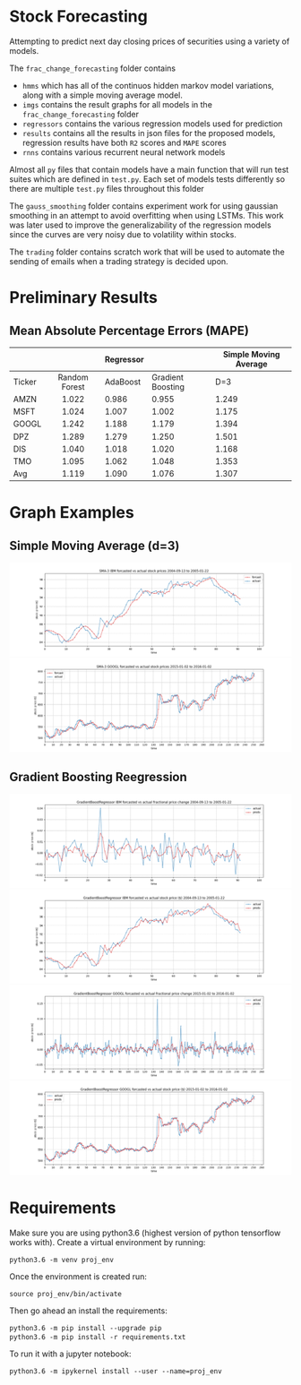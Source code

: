 # Stock Forecasting 
Attempting to predict next day closing prices of securities using a variety of models. 


The `frac_change_forecasting` folder contains 
- `hmms` which has all of the continuos hidden markov model variations, along with a simple moving average model.
- `imgs` contains the result graphs for all models in the `frac_change_forecasting` folder
- `regressors` contains the various regression models used for prediction
- `results` contains all the results in json files for the proposed models, regression results have both `R2` scores and `MAPE` scores
- `rnns` contains various recurrent neural network models 


Almost all `py` files that contain models have a main function that will run test suites which are defined in `test.py`. Each set of models tests differently so there are multiple `test.py` files throughout this folder


The `gauss_smoothing` folder contains experiment work for using gaussian smoothing in an attempt to avoid overfitting when using LSTMs. This work was later used to improve the generalizability of the regression models since the curves are very noisy due to volatility within stocks. 


The `trading` folder contains scratch work that will be used to automate the sending of emails when a trading strategy is decided upon.


# Preliminary Results

## Mean Absolute Percentage Errors (MAPE)

|        |               | Regressor |                   | Simple Moving Average |
|--------|:-------------:|-----------|-------------------|-----------------------|
| Ticker | Random Forest | AdaBoost  | Gradient Boosting | D=3                   |
| AMZN   | 1.022         | 0.986     | 0.955             | 1.249                 |
| MSFT   | 1.024         | 1.007     | 1.002             | 1.175                 |
| GOOGL  | 1.242         | 1.188     | 1.179             | 1.394                 |
| DPZ    | 1.289         | 1.279     | 1.250             | 1.501                 |
| DIS    | 1.040         | 1.018     | 1.020             | 1.168                 |
| TMO    | 1.095         | 1.062     | 1.048             | 1.353                 |
| Avg    | 1.119         | 1.090     | 1.076             | 1.307                 |

# Graph Examples

## Simple Moving Average (d=3)
![](https://github.com/rlavelle/stock-forecasting/blob/master/frac_change_forecasting/imgs/sma/SMA-3%20IBM%20forcasted%20vs%20actual%20stock%20prices%202004-09-13%20to%202005-01-22.png)
![](https://github.com/rlavelle/stock-forecasting/blob/master/frac_change_forecasting/imgs/sma/SMA-3%20GOOGL%20forcasted%20vs%20actual%20stock%20prices%202015-01-02%20to%202016-01-02.png)

## Gradient Boosting Reegression
![](https://github.com/rlavelle/stock-forecasting/blob/master/frac_change_forecasting/imgs/gradient_boosting/GradientBoostRegressor%20IBM%20forcasted%20vs%20actual%20fractional%20price%20change%202004-09-13%20to%202005-01-22.png)
![](https://github.com/rlavelle/stock-forecasting/blob/master/frac_change_forecasting/imgs/gradient_boosting/GradientBoostRegressor%20IBM%20forcasted%20vs%20actual%20stock%20price%20(%24)%202004-09-13%20to%202005-01-22.png)
![](https://github.com/rlavelle/stock-forecasting/blob/master/frac_change_forecasting/imgs/gradient_boosting/GradientBoostRegressor%20GOOGL%20forcasted%20vs%20actual%20fractional%20price%20change%202015-01-02%20to%202016-01-02.png)
![](https://github.com/rlavelle/stock-forecasting/blob/master/frac_change_forecasting/imgs/gradient_boosting/GradientBoostRegressor%20GOOGL%20forcasted%20vs%20actual%20stock%20price%20(%24)%202015-01-02%20to%202016-01-02.png)


# Requirements

Make sure you are using python3.6 (highest version of python tensorflow works with). Create a virtual environment by running:

```
python3.6 -m venv proj_env
```

Once the environment is created run:

```
source proj_env/bin/activate
```

Then go ahead an install the requirements:

```
python3.6 -m pip install --upgrade pip
python3.6 -m pip install -r requirements.txt
```

To run it with a jupyter notebook:

```
python3.6 -m ipykernel install --user --name=proj_env
```
